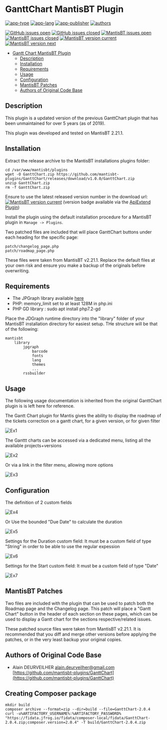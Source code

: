 # GanttChart MantisBT Plugin

[![app-type](https://img.shields.io/badge/category-mantisbt%20plugins-blue.svg)](https://github.com/spmeesseman)
[![app-lang](https://img.shields.io/badge/language-php-blue.svg)](https://github.com/spmeesseman)
[![app-publisher](https://img.shields.io/badge/%20%20%F0%9F%93%A6%F0%9F%9A%80-app--publisher-e10000.svg)](https://github.com/spmeesseman/app-publisher)
[![authors](https://img.shields.io/badge/authors-scott%20meesseman%20--%20alain%20deurveilher-6F02B5.svg?logo=visual%20studio%20code)](https://github.com/spmeesseman)

[![GitHub issues open](https://img.shields.io/github/issues-raw/spmeesseman/GanttChart.svg?maxAge=2592000&logo=github)](https://github.com/mantisbt-plugins/GanttChart/issues)
[![GitHub issues closed](https://img.shields.io/github/issues-closed-raw/spmeesseman/GanttChart.svg?maxAge=2592000&logo=github)](https://github.com/mantisbt-plugins/GanttChart/issues)
[![MantisBT issues open](https://app1.spmeesseman.com/projects/plugins/ApiExtend/api/issues/countbadge/GanttChart/open)](https://app1.spmeesseman.com/projects/set_project.php?project=GanttChart&make_default=no&ref=bug_report_page.php)
[![MantisBT issues closed](https://app1.spmeesseman.com/projects/plugins/ApiExtend/api/issues/countbadge/GanttChart/closed)](https://app1.spmeesseman.com/projects/set_project.php?project=GanttChart&make_default=no&ref=bug_report_page.php)
[![MantisBT version current](https://app1.spmeesseman.com/projects/plugins/ApiExtend/api/versionbadge/GanttChart/current)](https://app1.spmeesseman.com/projects/set_project.php?project=GanttChart&make_default=no&ref=plugin.php?page=Releases/releases)
[![MantisBT version next](https://app1.spmeesseman.com/projects/plugins/ApiExtend/api/versionbadge/GanttChart/next)](https://app1.spmeesseman.com/projects/set_project.php?project=GanttChart&make_default=no&ref=plugin.php?page=Releases/releases)

- [Gantt Chart MantisBT Plugin](#Gantt-Chart-MantisBT-Plugin)
  - [Description](#Description)
  - [Installation](#Installation)
  - [Requirements](#Requirements)
  - [Usage](#Usage)
  - [Configuration](#Configuration)
  - [MantisBT Patches](#MantisBT-Patches)
  - [Authors of Original Code Base](#Authors-of-Original-Code-Base)

## Description

This plugin is a updated version of the previous GanttChart plugin that has been unmaintained for over 5 years (as of 2019).

This plugin was developed and tested on MantisBT 2.21.1.

## Installation

Extract the release archive to the MantisBT installations plugins folder:

    cd /var/www/mantisbt/plugins
    wget -O GanttChart.zip https://github.com/mantisbt-plugins/GanttChart/releases/download/v1.0.0/GanttChart.zip
    unzip GanttChart.zip
    rm -f GanttChart.zip

Ensure to use the latest released version number in the download url: [![MantisBT version current](https://app1.spmeesseman.com/projects/plugins/ApiExtend/api/versionbadge/GanttChart/current)](https://app1.spmeesseman.com/projects) (version badge available via the [ApiExtend Plugin](https://github.com/mantisbt-plugins/ApiExtend))

Install the plugin using the default installation procedure for a MantisBT plugin in `Manage -> Plugins`.

Two patched files are included that will place GanttChart buttons under each heading for the specific page:

    patch/changelog_page.php
    patch/roadmap_page.php

These files were taken from MantisBT v2.21.1. Replace the default files at your own risk and ensure you make a backup of the originals before overwriting.

## Requirements

- The JPGraph library available [here](https://jpgraph.net/download/)
- PHP: memory_limit set to at least 128M in php.ini
- PHP GD library : sudo apt install php7.2-gd

Place the JDGraph runtime directory into the "library" folder of your MantisBT installation directory for easiest setup.  THe structure will be that of the following:

    mantisbt
        library
            jpgraph
                barcode
                fonts
                lang
                themes
                ...
            rssbuilder

## Usage

The following usage documentation is inherited from the original GanttChart plugin is is left here for reference.

The Gantt Chart plugin for Mantis gives the ability to display the roadmap of the tickets correction on a gantt chart, for a given version, or for given filter

![Ex1](res/example_001.png)

The Ganttt charts can be accessed via a dedicated menu, listing all the available projects+versions<br />

![Ex2](res/GanttChart_Menu_001.png)

Or via a link in the filter menu, allowing more options

![Ex3](res/GanttChart_ViewIssue_Link_001.png)

## Configuration

The definition of 2 custom fields

![Ex4](res/bug_page.png)

Or Use the bounded "Due Date" to calculate the duration

![Ex5](res/config_page.png)

Settings for the Duration custom field: It must be a custom field of type "String" in order to be able to use the regular expession

![Ex6](res/Mantis_Plugin_Gantt_Duration_Custom_Field_001.png)

Settings for the Start custom field: It must be a custom field of type "Date"

![Ex7](res/Mantis_Plugin_Gantt_StartDate_Custom_Field_001.png)

## MantisBT Patches

Two files are included with the plugin that can be used to patch both the Roadmap page and the Changelog page.  This patch will place a "Gantt Chart" button in the header of each section on these pages, which can be used to display a Gantt chart for the sections respective/related issues.

These patched source files were taken from MantisBT v2.21.1.  It is recommended that you diff and merge other versions before applying the patches, or in the very least backup your original copies.

## Authors of Original Code Base

- Alain DEURVEILHER <alain.deurveilher@gmail.com>
  [https://github.com/mantisbt-plugins/GanttChart](https://github.com/mantisbt-plugins/GanttChart)

## Creating Composer package

```
mkdir build
composer archive --format=zip --dir=build --file=GanttChart-2.0.4
curl -u%ARTIFACTORY_USERNAME%:%ARTIFACTORY_PASSWORD% "https://fidata.jfrog.io/fidata/composer-local/fidata/GanttChart-2.0.4.zip;composer.version=2.0.4" -T build/GanttChart-2.0.4.zip
```
